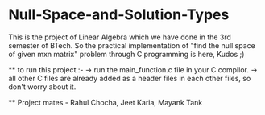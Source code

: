 # Null-Space-and-Solution-Types
This is the project of Linear Algebra which we have done in the 3rd semester of BTech. So the practical implementation of "find the null
space of given mxn matrix" problem through C programming is here, Kudos ;)

** to run this project :-
-> run the main_function.c file in your C compilor.
-> all other C files are already added as a header files in each other files, so don't worry about it. 

** Project mates - Rahul Chocha, Jeet Karia, Mayank Tank
